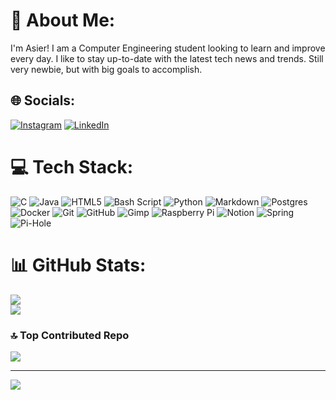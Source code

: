 # 💫 About Me:
I'm Asier! I am a Computer Engineering student looking to learn and improve every day. I like to stay up-to-date with the latest tech news and trends. Still very newbie, but with big goals to accomplish.


## 🌐 Socials:
[![Instagram](https://img.shields.io/badge/Instagram-%23E4405F.svg?logo=Instagram&logoColor=white)](https://instagram.com/https://www.instagram.com/asiercl_/) [![LinkedIn](https://img.shields.io/badge/LinkedIn-%230077B5.svg?logo=linkedin&logoColor=white)](https://linkedin.com/in/https://www.linkedin.com/in/asier-cabo-2b8247267/) 

# 💻 Tech Stack:
![C](https://img.shields.io/badge/c-%2300599C.svg?style=flat&logo=c&logoColor=white) ![Java](https://img.shields.io/badge/java-%23ED8B00.svg?style=flat&logo=openjdk&logoColor=white) ![HTML5](https://img.shields.io/badge/html5-%23E34F26.svg?style=flat&logo=html5&logoColor=white) ![Bash Script](https://img.shields.io/badge/bash_script-%23121011.svg?style=flat&logo=gnu-bash&logoColor=white) ![Python](https://img.shields.io/badge/python-3670A0?style=flat&logo=python&logoColor=ffdd54) ![Markdown](https://img.shields.io/badge/markdown-%23000000.svg?style=flat&logo=markdown&logoColor=white) ![Postgres](https://img.shields.io/badge/postgres-%23316192.svg?style=flat&logo=postgresql&logoColor=white) ![Docker](https://img.shields.io/badge/docker-%230db7ed.svg?style=flat&logo=docker&logoColor=white) ![Git](https://img.shields.io/badge/git-%23F05033.svg?style=flat&logo=git&logoColor=white) ![GitHub](https://img.shields.io/badge/github-%23121011.svg?style=flat&logo=github&logoColor=white) ![Gimp](https://img.shields.io/badge/Gimp-657D8B?style=flat&logo=gimp&logoColor=FFFFFF) ![Raspberry Pi](https://img.shields.io/badge/-Raspberry_Pi-C51A4A?style=flat&logo=Raspberry-Pi) ![Notion](https://img.shields.io/badge/Notion-%23000000.svg?style=flat&logo=notion&logoColor=white) ![Spring](https://img.shields.io/badge/spring-%236DB33F.svg?style=flat&logo=spring&logoColor=white) ![Pi-Hole](https://img.shields.io/badge/pihole-%2396060C.svg?style=flat&logo=pi-hole&logoColor=white)
# 📊 GitHub Stats:
![](https://github-readme-stats.vercel.app/api?username=AsierCL&theme=dark&hide_border=true&include_all_commits=true&count_private=true)<br/>
![](https://nirzak-streak-stats.vercel.app/?user=AsierCL&theme=dark&hide_border=true)<br/>

### 🔝 Top Contributed Repo
![](https://github-contributor-stats.vercel.app/api?username=AsierCL&limit=5&theme=dark&combine_all_yearly_contributions=true)

---
[![](https://visitcount.itsvg.in/api?id=AsierCL&icon=2&color=8)](https://visitcount.itsvg.in)

<!-- Proudly created with GPRM ( https://gprm.itsvg.in ) -->
